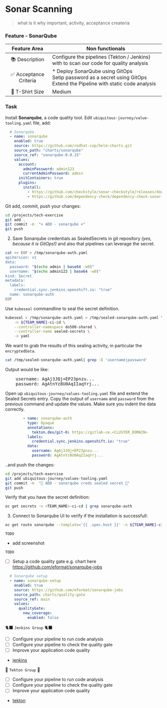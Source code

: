 # Sonar Scanning
> what is it why important, activity, acceptance createria

### Feature - SonarQube
| Feature Area |  Non functionals  |
| :----------: | ----------- |
| 📚 Description  | Configure the pipelines (Tekton / Jenkins) with to scan our code for quality analysis |
| ✅ Acceptance Criteria | * Deploy SonarQube using GitOps <br>Setip password as a secret using GitOps <br>Extend the Pipeline with static code analysis </li> </ul>|
| 👕 T-Shirt Size | Medium |

### Task
Install **Sonarqube**, a code quality tool. Edit `ubiquitous-journey/value-tooling.yaml` file, add:

```yaml
  # Sonarqube
  - name: sonarqube
    enabled: true
    source: https://github.com/redhat-cop/helm-charts.git
    source_path: "charts/sonarqube"
    source_ref: "sonarqube-0.0.15"
    values:
      account:
        adminPassword: admin123
        currentAdminPassword: admin
      initContainers: true
      plugins:
        install:
          - https://github.com/checkstyle/sonar-checkstyle/releases/download/8.40/checkstyle-sonar-plugin-8.40.jar
          - https://github.com/dependency-check/dependency-check-sonar-plugin/releases/download/2.0.8/sonar-dependency-check-plugin-2.0.8.jar
```

Git add, commit, push your changes:

```bash
cd /projects/tech-exercise
git add .
git commit -m  "⚜️ ADD - sonarqube ⚜️" 
git push 
```

2. Save Sonarqube credentials as SealedSecrets in git repository _(yes, because it is GitOps!)_ and also that pipelines can leverage the secret.

```bash
cat << EOF > /tmp/sonarqube-auth.yaml
apiVersion: v1
data:
  password: "$(echo admin | base64 -w0)"
  username: "$(echo admin123 | base64 -w0)"
kind: Secret
metadata:
  labels:
    credential.sync.jenkins.openshift.io: "true"
  name: sonarqube-auth
EOF
```

Use `kubeseal` commandline to seal the secret definition.

```bash
kubeseal < /tmp/sonarqube-auth.yaml > /tmp/sealed-sonarqube-auth.yaml \
    -n ${TEAM_NAME}-ci-cd \
    --controller-namespace do500-shared \
    --controller-name sealed-secrets \
    -o yaml
```

We want to grab the results of this sealing activity, in particular the `encryptedData`.
```bash
cat /tmp/sealed-sonarqube-auth.yaml| grep -E 'username|password'
```

Output would be like:
<pre>
    username: AgAj3JQj+EP23pnzu...
    password: AgAtnYz8U0AqIIaqYrj...
</pre>

Open up `ubiquitous-journey/values-tooling.yaml` file and extend the Sealed Secrets entry. Copy the output of `username` and `password` from the previous command and update the values. Make sure you indent the data correctly.

```yaml
        - name: sonarqube-auth
          type: Opaque
          annotations:
            tekton.dev/git-0: https://gitlab-ce.<CLUSTER_DOMAIN>
          labels:
            credential.sync.jenkins.openshift.io: "true"
          data:
            username: AgAj3JQj+EP23pnzu...
            password: AgAtnYz8U0AqIIaqYrj...
  ```
..and push the changes:

```bash
cd /projects/tech-exercise
git add ubiquitous-journey/values-tooling.yaml
git commit -m  "🍳 ADD - sonarqube creds sealed secret 🍳" 
git push
```

Verify that you have the secret definition:
```bash
oc get secrets -n <TEAM_NAME>-ci-cd | grep sonarqube-auth
```

3. Connect to Sonarqube UI to verify if the installation is successfull:
```bash
oc get route sonarqube --template='{{ .spec.host }}' -n ${TEAM_NAME}-ci-cd
```
`TODO` 
- add screenshot

`TODO`
- [ ] Setup a code quality gate e.g. chart here https://github.com/eformat/sonarqube-jobs
```yaml
  # Sonarqube setup
  - name: sonarqube-setup
    enabled: true
    source: https://github.com/eformat/sonarqube-jobs
    source_path: charts/quality-gate
    source_ref: main
    values:
      qualityGate:
        new_coverage:
          enabled: false
```

🐈‍⬛ `Jenkins Group` 🐈‍⬛

- [ ] Configure your pipeline to run code analysis
- [ ] Configure your pipeline to check the quality gate
- [ ] Improve your application code quality
- [jenkins](3-revenge-of-the-automated-testing/1a-jenkins.md)

🐅 `Tekton Group` 🐅

- [ ] Configure your pipeline to run code analysis
- [ ] Configure your pipeline to check the quality gate
- [ ] Improve your application code quality
- [tekton](3-revenge-of-the-automated-testing/1b-tekton.md)